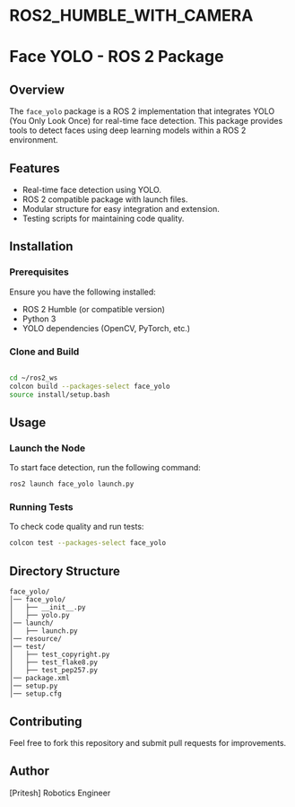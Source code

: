 # ROS2_HUMBLE_WITH_CAMERA
# Face YOLO - ROS 2 Package

## Overview

The `face_yolo` package is a ROS 2 implementation that integrates YOLO (You Only Look Once) for real-time face detection. This package provides tools to detect faces using deep learning models within a ROS 2 environment.

## Features

- Real-time face detection using YOLO.
- ROS 2 compatible package with launch files.
- Modular structure for easy integration and extension.
- Testing scripts for maintaining code quality.

## Installation

### Prerequisites

Ensure you have the following installed:

- ROS 2 Humble (or compatible version)
- Python 3
- YOLO dependencies (OpenCV, PyTorch, etc.)

### Clone and Build

```sh

cd ~/ros2_ws
colcon build --packages-select face_yolo
source install/setup.bash
```

## Usage

### Launch the Node

To start face detection, run the following command:

```sh
ros2 launch face_yolo launch.py
```

### Running Tests

To check code quality and run tests:

```sh
colcon test --packages-select face_yolo
```

## Directory Structure

```
face_yolo/
│── face_yolo/
│   ├── __init__.py
│   ├── yolo.py
│── launch/
│   ├── launch.py
│── resource/
│── test/
│   ├── test_copyright.py
│   ├── test_flake8.py
│   ├── test_pep257.py
│── package.xml
│── setup.py
│── setup.cfg
```

## Contributing

Feel free to fork this repository and submit pull requests for improvements.



## Author

[Pritesh]
Robotics Engineer 
